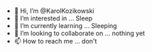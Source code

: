 - 👋 Hi, I’m @KarolKozikowski
- 👀 I’m interested in ... Sleep
- 🌱 I’m currently learning ... Sleeping
- 💞️ I’m looking to collaborate on ... nothing yet
- 📫 How to reach me ... don't

<!---
KarolKozikowski/KarolKozikowski is a ✨ special ✨ repository because its `README.md` (this file) appears on your GitHub profile.
You can click the Preview link to take a look at your changes.
--->
